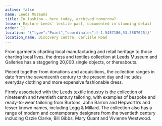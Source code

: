 ```yaml
---
active: false
name: Leeds Museums
title: In fashion – here today, archived tomorrow?
teaser: Explore Leeds’ textile past, documented in stunning detail
order: 11
location: '{"type":"Point","coordinates":[-1.5487186,53.7887025]}'
location_name: Discovery Centre, Carlisle Road
---
```

From garments charting local manufacturing and retail heritage to those charting local lives, the dress and textiles collection at Leeds Museum and Galleries has a staggering 20,000 single objects, or thereabouts.

Pieced together from donations and acquisitions, the collection ranges in date from the seventeenth century to the present day and includes everyday clothing and more expensive fashionable dress.

Firmly associated with the Leeds textile industry is the collection of nineteenth and twentieth century tailoring, with examples of bespoke and ready-to-wear tailoring from Burtons, John Barron and Hepworth’s and  lesser known names, including Legg & Millard. The collection also has a range of modern and contemporary designers from the twentieth century including Ozzie Clarke, Bill Gibbs, Mary Quant and Vivienne Westwood.
